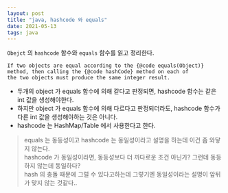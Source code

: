 ```yaml
---
layout: post
title: "java, hashcode 와 equals"
date: 2021-05-13
tags: java
---
```


`Obejct` 의 `hashcode` 함수와 `equals` 함수를 읽고 정리한다.


```
If two objects are equal according to the {@code equals(Object)}
method, then calling the {@code hashCode} method on each of
the two objects must produce the same integer result.
```

* 두개의 object 가 equals 함수에 의해 같다고 판정되면, hashcode 함수는 같은 int 값을 생성해야한다.
* 하지만 object 가 equals 함수에 의해 다르다고 판정되더라도, hashcode 함수가 다른 int 값을 생성해야하는 것은 아니다.
* hashcode 는 HashMap/Table 에서 사용한다고 한다.

> equals 는 동등성이고 hashcode 는 동일성이라고 설명을 하는데 이건 좀 와닿지 않는다.  
> hashcode 가 동일성이라면, 동등성보다 더 까다로운 조건 아닌가? 그런데 동등하지 않는데 동일하다?  
> hash 의 충돌 때문에 그럴 수 있다고하는데 그렇기엔 동일성이라는 설명이 앞뒤가 맞지 않는 것같다..
